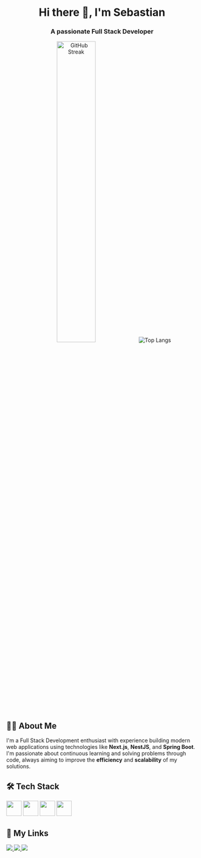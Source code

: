<h1 align="center">Hi there 👋, I'm Sebastian</h1>
<h3 align="center">A passionate Full Stack Developer</h3>

<div align="center">

  <img src="https://github-readme-streak-stats.herokuapp.com/?user=SebastianHernandez69&theme=dark" alt="GitHub Streak" width="45%" style="margin: 0 1rem;" />
  &nbsp;&nbsp;&nbsp;
  <img src="https://github-readme-stats.vercel.app/api/top-langs/?username=SebastianHernandez69&layout=compact&theme=dark" alt="Top Langs" style="margin: 0 1rem;" />

</div>


## 🧑‍💻 About Me

I'm a Full Stack Development enthusiast with experience building modern web applications using technologies like **Next.js**, **NestJS**, and **Spring Boot**.  I'm passionate about continuous learning and solving problems through code, always aiming to improve the **efficiency** and **scalability** of my solutions.



## 🛠 Tech Stack

<div align="left">
  <img src="https://skillicons.dev/icons?i=js,ts,react,nextjs,tailwind,astro" height="40" />
  <img src="https://skillicons.dev/icons?i=nodejs,nestjs,dotnet,spring,graphql,java,fastapi,cs" height="40" />
  <img src="https://skillicons.dev/icons?i=mysql,postgres,mongodb,prisma" height="40" />
  <img src="https://skillicons.dev/icons?i=git,docker,azure,aws,terraform" height="40" />
</div>



## 🔗 My Links

<p>
  <a href="https://sebastianhz.pages.dev/" target="_blank">
    <img src="https://img.shields.io/badge/Website-My%20Portfolio-24292F?style=for-the-badge&logo=vercel&logoColor=white" />
  </a>
  <a href="https://www.linkedin.com/in/sebastian-hzag/" target="_blank">
    <img src="https://img.shields.io/badge/LinkedIn-sebastian hernandez-0A66C2?style=for-the-badge&logo=linkedin&logoColor=white" />
  </a>
  <a href="mailto:sebas.ismaelhz21@gmail.com" target="_blank">
    <img src="https://img.shields.io/badge/Email-Contact%20Me-D14836?style=for-the-badge&logo=gmail&logoColor=white" />
  </a>
</p>

